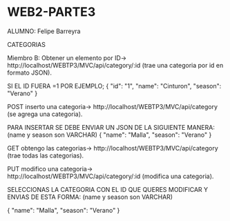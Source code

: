 # WEB2-PARTE3
ALUMNO: Felipe Barreyra

CATEGORIAS

Miembro B: 
Obtener un elemento por ID->  http://localhost/WEBTP3/MVC/api/category/:id (trae una categoria por id en formato JSON).

SI EL ID FUERA =1 POR EJEMPLO;
{
    "id": "1",
    "name": "Cinturon",
    "season": "Verano"
}
  

POST inserto una categoria->  http://localhost/WEBTP3/MVC/api/category (se agrega una categoria).

PARA INSERTAR SE DEBE ENVIAR UN JSON DE LA SIGUIENTE MANERA: (name y season son VARCHAR)
{
    "name": "Malla",
    "season": "Verano"
}


GET obtengo las categorias-> http://localhost/WEBTP3/MVC/api/category (trae todas las categorias).

PUT modifico una categoria->  http://localhost/WEBTP3/MVC/api/category/:id (modifica una categoria).

SELECCIONAS LA CATEGORIA CON EL ID QUE QUERES MODIFICAR Y ENVIAS DE ESTA FORMA: (name y season son VARCHAR)

{
    "name": "Malla",
    "season": "Verano"
}


